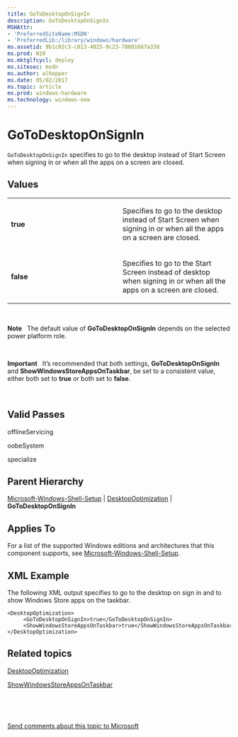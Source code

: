 ```yaml
---
title: GoToDesktopOnSignIn
description: GoToDesktopOnSignIn
MSHAttr:
- 'PreferredSiteName:MSDN'
- 'PreferredLib:/library/windows/hardware'
ms.assetid: 9b1c02c3-c013-4025-9c23-78801667a338
ms.prod: W10
ms.mktglfcycl: deploy
ms.sitesec: msdn
ms.author: alhopper
ms.date: 05/02/2017
ms.topic: article
ms.prod: windows-hardware
ms.technology: windows-oem
---
```


# GoToDesktopOnSignIn


`GoToDesktopOnSignIn` specifies to go to the desktop instead of Start Screen when signing in or when all the apps on a screen are closed.

## Values


<table>
<colgroup>
<col width="50%" />
<col width="50%" />
</colgroup>
<tbody>
<tr class="odd">
<td><p><strong>true</strong></p></td>
<td><p>Specifies to go to the desktop instead of Start Screen when signing in or when all the apps on a screen are closed.</p></td>
</tr>
<tr class="even">
<td><p><strong>false</strong></p></td>
<td><p>Specifies to go to the Start Screen instead of desktop when signing in or when all the apps on a screen are closed.</p></td>
</tr>
</tbody>
</table>

 

**Note**  
The default value of **GoToDesktopOnSignIn** depends on the selected power platform role.

 

**Important**  
It’s recommended that both settings, **GoToDesktopOnSignIn** and **ShowWindowsStoreAppsOnTaskbar**, be set to a consistent value, either both set to **true** or both set to **false**.

 

## Valid Passes


offlineServicing

oobeSystem

specialize

## Parent Hierarchy


[Microsoft-Windows-Shell-Setup](microsoft-windows-shell-setup.md) | [DesktopOptimization](microsoft-windows-shell-setup-desktopoptimization.md) | **GoToDesktopOnSignIn**

## Applies To


For a list of the supported Windows editions and architectures that this component supports, see [Microsoft-Windows-Shell-Setup](microsoft-windows-shell-setup.md).

## XML Example


The following XML output specifies to go to the desktop on sign in and to show Windows Store apps on the taskbar.

``` syntax
<DesktopOptimization>
     <GoToDesktopOnSignIn>true</GoToDesktopOnSignIn>
     <ShowWindowsStoreAppsOnTaskbar>true</ShowWindowsStoreAppsOnTaskbar>
</DesktopOptimization>
```

## Related topics


[DesktopOptimization](microsoft-windows-shell-setup-desktopoptimization.md)

[ShowWindowsStoreAppsOnTaskbar](microsoft-windows-shell-setup-desktopoptimization-showwindowsstoreappsontaskbar.md)

 

 

[Send comments about this topic to Microsoft](mailto:wsddocfb@microsoft.com?subject=Documentation%20feedback%20%5Bp_unattend\p_unattend%5D:%20GoToDesktopOnSignIn%20%20RELEASE:%20%2810/3/2016%29&body=%0A%0APRIVACY%20STATEMENT%0A%0AWe%20use%20your%20feedback%20to%20improve%20the%20documentation.%20We%20don't%20use%20your%20email%20address%20for%20any%20other%20purpose,%20and%20we'll%20remove%20your%20email%20address%20from%20our%20system%20after%20the%20issue%20that%20you're%20reporting%20is%20fixed.%20While%20we're%20working%20to%20fix%20this%20issue,%20we%20might%20send%20you%20an%20email%20message%20to%20ask%20for%20more%20info.%20Later,%20we%20might%20also%20send%20you%20an%20email%20message%20to%20let%20you%20know%20that%20we've%20addressed%20your%20feedback.%0A%0AFor%20more%20info%20about%20Microsoft's%20privacy%20policy,%20see%20http://privacy.microsoft.com/default.aspx. "Send comments about this topic to Microsoft")





